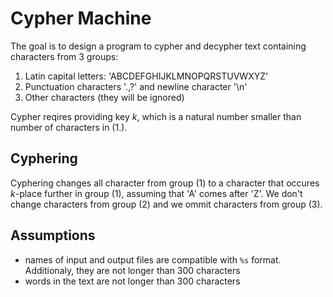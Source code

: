 # Cypher Machine
The goal is to design a program to cypher and decypher text containing characters from 3 groups:
1. Latin capital letters: 'ABCDEFGHIJKLMNOPQRSTUVWXYZ'
2. Punctuation characters '.,?' and newline character '\n'
3. Other characters (they will be ignored)

Cypher reqires providing key *k*, which is a natural number smaller than number of characters in (1.).

## Cyphering
Cyphering changes all character from group (1) to a character that occures *k*-place further in group (1), assuming that 'A' comes after 'Z'.
We don't change characters from group (2) and we ommit characters from group (3).

## Assumptions
- names of input and output files are compatible with ```%s``` format. Additionaly, they are not longer than 300 characters 
- words in the text are not longer than 300 characters

